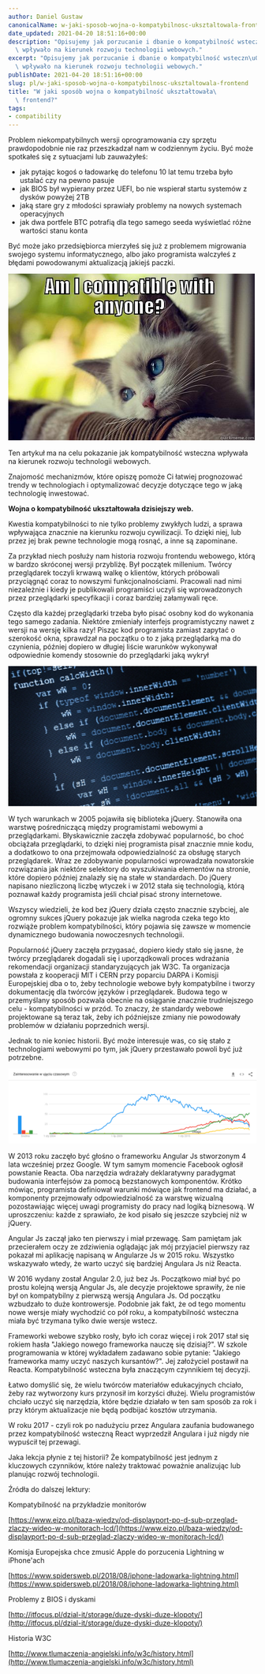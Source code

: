 ```yaml
---
author: Daniel Gustaw
canonicalName: w-jaki-sposob-wojna-o-kompatybilnosc-uksztaltowala-frontend
date_updated: 2021-04-20 18:51:16+00:00
description: "Opisujemy jak porzucanie i dbanie o kompatybilność wsteczn\u0105\
  \ wpływało na kierunek rozwoju technologii webowych."
excerpt: "Opisujemy jak porzucanie i dbanie o kompatybilność wsteczn\u0105\
  \ wpływało na kierunek rozwoju technologii webowych."
publishDate: 2021-04-20 18:51:16+00:00
slug: pl/w-jaki-sposob-wojna-o-kompatybilnosc-uksztaltowala-frontend
title: "W jaki sposób wojna o kompatybilność ukształtowała\
  \ frontend?"
tags:
- compatibility
---
```



Problem niekompatybilnych wersji oprogramowania czy sprzętu prawdopodobnie nie raz przeszkadzał nam w codziennym życiu. Być może spotkałeś się z sytuacjami lub zauważyłeś:

* jak pytając kogoś o ładowarkę do telefonu 10 lat temu trzeba było ustalać czy na pewno pasuje
* jak BIOS był wypierany przez UEFI, bo nie wspierał startu systemów z dysków powyżej 2TB
* jaką stare gry z młodości sprawiały problemy na nowych systemach operacyjnych
* jak dwa portfele BTC potrafią dla tego samego seeda wyświetlać różne wartości stanu konta

Być może jako przedsiębiorca mierzyłeś się już z problemem migrowania swojego systemu informatycznego, albo jako programista walczyłeś z błędami powodowanymi aktualizacją jakiejś paczki.

![](../../../assets/2021-04-18/cat.jpg)

Ten artykuł ma na celu pokazanie jak kompatybilność wsteczna wpływała na kierunek rozwoju technologii webowych.

Znajomość mechanizmów, które opiszę pomoże Ci łatwiej prognozować trendy w technologiach i optymalizować decyzje dotyczące tego w jaką technologię inwestować.

**Wojna o kompatybilność ukształtowała dzisiejszy web.**

Kwestia kompatybilności to nie tylko problemy zwykłych ludzi, a sprawa wpływająca znacznie na kierunku rozwoju cywilizacji. To dzięki niej, lub przez jej brak pewne technologie mogą rosnąć, a inne są zapominane.

Za przykład niech posłuży nam historia rozwoju frontendu webowego, którą w bardzo skróconej wersji przybliżę. Był początek millenium. Twórcy przeglądarek toczyli krwawą walkę o klientów, których próbowali przyciągnąć coraz to nowszymi funkcjonalnościami. Pracowali nad nimi niezależnie i kiedy je publikowali programiści uczyli się wprowadzonych przez przeglądarki specyfikacji i coraz bardziej załamywali ręce.

Często dla każdej przeglądarki trzeba było pisać osobny kod do wykonania tego samego zadania. Niektóre zmieniały interfejs programistyczny nawet z wersji na wersję kilka razy! Pisząc kod programista zamiast zapytać o szerokość okna, sprawdzał na początku o to z jaką przeglądarką ma do czynienia, później dopiero w długiej liście warunków wykonywał odpowiednie komendy stosownie do przeglądarki jaką wykrył

![](../../../assets/2021-04-18/width.jpeg)

W tych warunkach w 2005 pojawiła się biblioteka jQuery. Stanowiła ona warstwę pośredniczącą między programistami webowymi a przeglądarkami. Błyskawicznie zaczęła zdobywać popularność, bo choć obciążała przeglądarki, to dzięki niej programista pisał znacznie mnie kodu, a dodatkowo to ona przejmowała odpowiedzialność za obsługę starych przeglądarek. Wraz ze zdobywanie popularności wprowadzała nowatorskie rozwiązania jak niektóre selektory do wyszukiwania elementów na stronie, które dopiero później znalazły się na stałe w standardach. Do jQuery napisano niezliczoną liczbę wtyczek i w 2012 stała się technologią, którą poznawał każdy programista jeśli chciał pisać strony internetowe.

Wszyscy wiedzieli, że kod bez jQuery działa często znacznie szybciej, ale ogromny sukces jQuery pokazuje jak wielka nagroda czeka tego kto rozwiąże problem kompatybilności, który pojawia się zawsze w momencie dynamicznego budowania nowoczesnych technologii.

Popularność jQuery zaczęła przygasać, dopiero kiedy stało się jasne, że twórcy przeglądarek dogadali się i uporządkowali proces wdrażania rekomendacji organizacji standaryzujących jak W3C. Ta organizacja powstała z kooperacji MIT i CERN przy poparciu DARPA i Komisji Europejskiej dba o to, żeby technologie webowe były kompatybilne i tworzy dokumentację dla twórców języków i przeglądarek. Budowa tego w przemyślany sposób pozwala obecnie na osiąganie znacznie trudniejszego celu - kompatybilności w przód. To znaczy, że standardy webowe projektowane są teraz tak, żeby ich późniejsze zmiany nie powodowały problemów w działaniu poprzednich wersji.

Jednak to nie koniec historii. Być może interesuje was, co się stało z technologiami webowymi po tym, jak jQuery przestawało powoli być już potrzebne.

![](../../../assets/2021-04-18/trends.png)

W 2013 roku zaczęło być głośno o frameworku Angular Js stworzonym 4 lata wcześniej przez Google. W tym samym momencie Facebook ogłosił powstanie Reacta. Oba narzędzia wdrażały deklaratywny paradygmat budowania interfejsów za pomocą bezstanowych komponentów. Krótko mówiąc, programista definiował warunki mówiące jak frontend ma działać, a komponenty przejmowały odpowiedzialność za warstwę wizualną pozostawiając więcej uwagi programisty do pracy nad logiką biznesową. W uproszczeniu: każde z sprawiało, że kod pisało się jeszcze szybciej niż w jQuery.

Angular Js zaczął jako ten pierwszy i miał przewagę. Sam pamiętam jak przecierałem oczy ze zdziwienia oglądając jak mój przyjaciel pierwszy raz pokazał mi aplikację napisaną w Angularze Js w 2015 roku. Wszystko wskazywało wtedy, że warto uczyć się bardziej Angulara Js niż Reacta.

W 2016 wydany został Angular 2.0, już bez Js. Początkowo miał być po prostu kolejną wersją Angular Js, ale decyzje projektowe sprawiły, że nie był on kompatybilny z pierwszą wersją Angulara Js. Od początku wzbudzało to duże kontrowersje. Podobnie jak fakt, że od tego momentu nowe wersje miały wychodzić co pół roku, a kompatybilność wsteczna miała być trzymana tylko dwie wersje wstecz.

Frameworki webowe szybko rosły, było ich coraz więcej i rok 2017 stał się rokiem hasła "Jakiego nowego frameworka nauczę się dzisiaj?". W szkole programowania w której wykładałem zadawano sobie pytanie: "Jakiego frameworka mamy uczyć naszych kursantów?". Jej założyciel postawił na Reacta. Kompatybilność wsteczna była znaczącym czynnikiem tej decyzji.

Łatwo domyślić się, że wielu twórców materiałów edukacyjnych chciało, żeby raz wytworzony kurs przynosił im korzyści dłużej. Wielu programistów chciało uczyć się narzędzia, które będzie działało w ten sam sposób za rok i przy którym aktualizacje nie będą podbijać kosztów utrzymania.

W roku 2017 - czyli rok po nadużyciu przez Angulara zaufania budowanego przez kompatybilność wsteczną React wyprzedził Angulara i już nigdy nie wypuścił tej przewagi.

Jaka lekcja płynie z tej historii? Że kompatybilność jest jednym z kluczowych czynników, które należy traktować poważnie analizując lub planując rozwój technologii.

Źródła do dalszej lektury:

Kompatybilność na przykładzie monitorów

[https://www.eizo.pl/baza-wiedzy/od-displayport-po-d-sub-przeglad-zlaczy-wideo-w-monitorach-lcd/](https://www.eizo.pl/baza-wiedzy/od-displayport-po-d-sub-przeglad-zlaczy-wideo-w-monitorach-lcd/)

Komisja Europejska chce zmusić Apple do porzucenia Lightning w iPhone'ach

[https://www.spidersweb.pl/2018/08/iphone-ladowarka-lightning.html](https://www.spidersweb.pl/2018/08/iphone-ladowarka-lightning.html)

Problemy z BIOS i dyskami

[http://itfocus.pl/dzial-it/storage/duze-dyski-duze-klopoty/](http://itfocus.pl/dzial-it/storage/duze-dyski-duze-klopoty/)

Historia W3C

[http://www.tlumaczenia-angielski.info/w3c/history.html](http://www.tlumaczenia-angielski.info/w3c/history.html)
